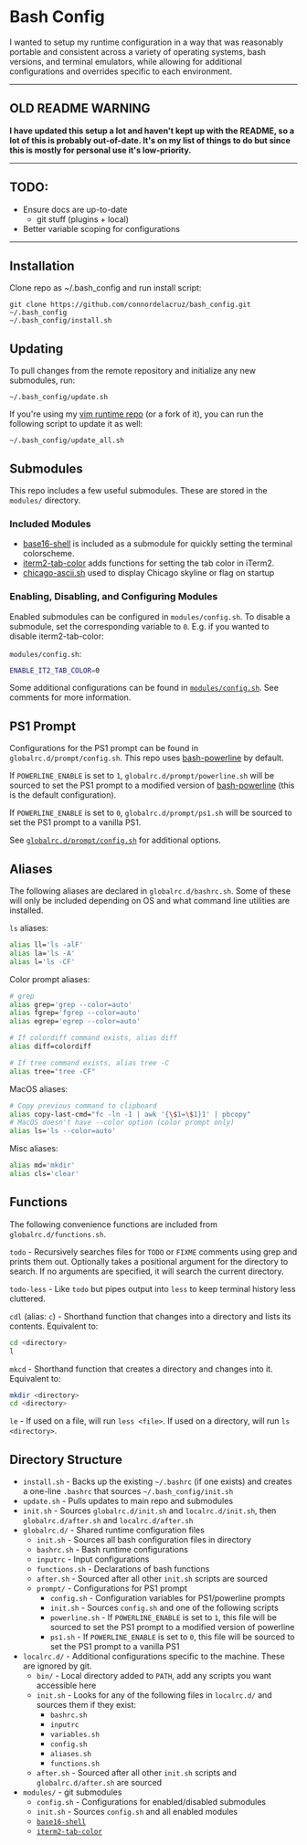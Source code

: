# Bash Config

I wanted to setup my runtime configuration in a way that was reasonably portable
and consistent across a variety of operating systems, bash versions, and
terminal emulators, while allowing for additional configurations and overrides
specific to each environment.

--------------------------------------------------------------------------------

## OLD README WARNING

**I have updated this setup a lot and haven't kept up with the README, so a lot of this is probably out-of-date. It's on my list of things to do but since this is mostly for personal use it's low-priority.**

--------------------------------------------------------------------------------

## TODO:

- Ensure docs are up-to-date
    * git stuff (plugins + local)
- Better variable scoping for configurations

--------------------------------------------------------------------------------

## Installation

Clone repo as ~/.bash_config and run install script:

```
git clone https://github.com/connordelacruz/bash_config.git ~/.bash_config
~/.bash_config/install.sh
```


## Updating

To pull changes from the remote repository and initialize any new submodules,
run:

```
~/.bash_config/update.sh
```

If you're using my [vim runtime
repo](https://github.com/connordelacruz/vim_runtime) (or a fork of it), you can
run the following script to update it as well:

```
~/.bash_config/update_all.sh
```


## Submodules

This repo includes a few useful submodules. These are stored in the `modules/`
directory.

### Included Modules

- [base16-shell](https://github.com/chriskempson/base16-shell) is included as a
submodule for quickly setting the terminal colorscheme.
- [iterm2-tab-color](https://github.com/connordelacruz/iterm2-tab-color)
  adds functions for setting the tab color in iTerm2.
- [chicago-ascii.sh](https://github.com/connordelacruz/chicago-ascii.sh) used to
  display Chicago skyline or flag on startup


### Enabling, Disabling, and Configuring Modules

Enabled submodules can be configured in `modules/config.sh`. To
disable a submodule, set the corresponding variable to `0`. E.g. if you wanted
to disable iterm2-tab-color:

`modules/config.sh`:

```bash
ENABLE_IT2_TAB_COLOR=0
```

Some additional configurations can be found in
[`modules/config.sh`](modules/config.sh). See comments for more information.


## PS1 Prompt

Configurations for the PS1 prompt can be found in `globalrc.d/prompt/config.sh`.
This repo uses [bash-powerline](https://github.com/riobard/bash-powerline) by
default.

If `POWERLINE_ENABLE` is set to `1`, `globalrc.d/prompt/powerline.sh` will be
sourced to set the PS1 prompt to a modified version of
[bash-powerline](https://github.com/riobard/bash-powerline) (this is the default
configuration).

If `POWERLINE_ENABLE` is set to `0`, `globalrc.d/prompt/ps1.sh` will be sourced
to set the PS1 prompt to a vanilla PS1.

See [`globalrc.d/prompt/config.sh`](globalrc.d/prompt/config.sh) for additional
options.


## Aliases

The following aliases are declared in `globalrc.d/bashrc.sh`. Some of these will
only be included depending on OS and what command line utilities are installed.


`ls` aliases:

```bash
alias ll='ls -alF'
alias la='ls -A'
alias l='ls -CF'
```


Color prompt aliases:

```bash
# grep
alias grep='grep --color=auto'
alias fgrep='fgrep --color=auto'
alias egrep='egrep --color=auto'

# If colordiff command exists, alias diff
alias diff=colordiff

# If tree command exists, alias tree -C
alias tree="tree -CF"
```


MacOS aliases:

```bash
# Copy previous command to clipboard
alias copy-last-cmd="fc -ln -1 | awk '{\$1=\$1}1' | pbcopy"
# MacOS doesn't have --color option (color prompt only)
alias ls='ls --color=auto'
```


Misc aliases:

```bash
alias md='mkdir'
alias cls='clear'
```


## Functions

The following convenience functions are included from `globalrc.d/functions.sh`.

`todo` - Recursively searches files for `TODO` or `FIXME` comments using grep
and prints them out. Optionally takes a positional argument for the directory to
search. If no arguments are specified, it will search the current directory.


`todo-less` - Like `todo` but pipes output into `less` to keep terminal history
less cluttered.


`cdl` (alias: `c`) - Shorthand function that changes into a directory and lists
its contents. Equivalent to:

```bash
cd <directory>
l
```


`mkcd` - Shorthand function that creates a directory and changes into it.
Equivalent to:

```bash
mkdir <directory>
cd <directory>
```


`le` - If used on a file, will run `less <file>`. If used on a directory, will
run `ls <directory>`.


## Directory Structure

- `install.sh` - Backs up the existing `~/.bashrc` (if one exists) and creates a
  one-line `.bashrc` that sources `~/.bash_config/init.sh`
- `update.sh` - Pulls updates to main repo and submodules
- `init.sh` - Sources `globalrc.d/init.sh` and `localrc.d/init.sh`, then `globalrc.d/after.sh` and `localrc.d/after.sh`
- `globalrc.d/` - Shared runtime configuration files  
    - `init.sh` - Sources all bash configuration files in directory
    - `bashrc.sh` - Bash runtime configurations
    - `inputrc` - Input configurations
    - `functions.sh` - Declarations of bash functions
    - `after.sh` - Sourced after all other `init.sh` scripts are sourced
    - `prompt/` - Configurations for PS1 prompt
        - `config.sh` - Configuration variables for PS1/powerline prompts
        - `init.sh` - Sources `config.sh` and one of the following scripts
        - `powerline.sh` - If `POWERLINE_ENABLE` is set to `1`, this file will
          be sourced to set the PS1 prompt to a modified version of powerline
        - `ps1.sh` - If `POWERLINE_ENABLE` is set to `0`, this file will
          be sourced to set the PS1 prompt to a vanilla PS1
- `localrc.d/` - Additional configurations specific to the machine. These are
  ignored by git.  
    - `bin/` - Local directory added to `PATH`, add any scripts you want
      accessible here
    - `init.sh` - Looks for any of the following files in `localrc.d/` and
      sources them if they exist:
        - `bashrc.sh`
        - `inputrc`
        - `variables.sh`
        - `config.sh`
        - `aliases.sh`  
        - `functions.sh`
    - `after.sh` - Sourced after all other `init.sh` scripts and `globalrc.d/after.sh` are sourced
- `modules/` - git submodules  
    - `config.sh` - Configurations for enabled/disabled submodules
    - `init.sh` - Sources `config.sh` and all enabled modules
    - [`base16-shell`](https://github.com/chriskempson/base16-shell)
    - [`iterm2-tab-color`](https://github.com/connordelacruz/iterm2-tab-color)

